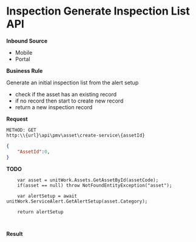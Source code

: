 # Inspection Generate Inspection List API

**Inbound Source**
- Mobile
- Portal


**Business Rule**

Generate an initial inspection list from the alert setup

- check if the asset has an existing record
- if no record then start to create new record
- return a new inspection record

**Request**

```
METHOD: GET
http:\\{url}\api\pmv\asset\create-service\{assetId}
```

```json
{
    "AssetId":0,
}
```
**TODO**
```
    var asset = unitWork.Assets.GetAssetById(assetCode);
    if(asset == null) throw NotFoundEntityException("asset");

    var alertSetup = await unitWork.ServiceAlert.GetAlertSetup(asset.Category);
    
    return alertSetup



```

**Result**
